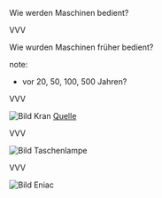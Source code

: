 Wie werden Maschinen bedient?

VVV

Wie wurden Maschinen früher bedient?

note:
- vor 20, 50, 100, 500 Jahren?

VVV

![Bild Kran](img/crane.jpg)
[Quelle](http://facsimilium.blogspot.com/search/label/cranes)

VVV

![Bild Taschenlampe](img/torch-patent.jpg)

VVV

![Bild Eniac](img/eniac.jpg)